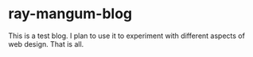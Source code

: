 ray-mangum-blog
===============

This is a test blog. I plan to use it to experiment with different aspects of web design. That is all.
